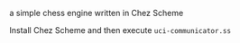 a simple chess engine written in Chez Scheme

Install Chez Scheme and then execute `uci-communicator.ss`
